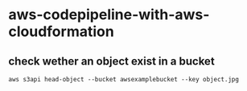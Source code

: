 # aws-codepipeline-with-aws-cloudformation


## check wether an object exist in a bucket

```
aws s3api head-object --bucket awsexamplebucket --key object.jpg
```
